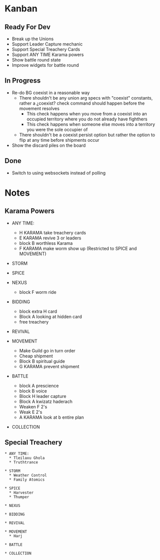 # Kanban

## Ready For Dev

* Break up the Unions
* Support Leader Capture mechanic
* Support Special Treachery Cards
* Support ANY TIME Karama powers
* Show battle round state
* Improve widgets for battle round

## In Progress

* Re-do BG coexist in a reasonable way
  * There shouldn't be any union arg specs with "coexist" constants, rather a ¿coexist? check command should happen before the movement resolves
    * This check happens when you move from a coexist into an occupied territory where you do not already have fighthers
    * This check happens when someone else moves into a territory you were the sole occupier of
  * There shouldn't be a coexist persist option but rather the option to flip at any time before shipments occur
* Show the discard piles on the board

## Done
* Switch to using websockets instead of polling

# Notes

## Karama Powers ##

  * ANY TIME:
    * H KARAMA take treachery cards
    * E KARAMA revive 3 or leaders
    * block B worthless Karama
    * F KARAMA make worm show up (Restricted to SPICE and MOVEMENT)

  * STORM

  * SPICE

  * NEXUS
    * block F worm ride

  * BIDDING
    * block extra H card
    * Block A looking at hidden card
    * free treachery

  * REVIVAL

  * MOVEMENT
    * Make Guild go in turn order
    * Cheap shipment
    * Block B spiritual guide
    * G KARAMA prevent shipment

  * BATTLE
    * block A prescience
    * block B voice
    * Block H leader capture
    * Block A kwizatz haderach
    * Weaken F 2's
    * Weak E 2's
    * A KARAMA look at b entire plan

  * COLLECTION


## Special Treachery ##

    * ANY TIME:
      * Tleilaxu Ghola
      * Truthtrance

    * STORM
      * Weather Control
      * Family Atomics

    * SPICE
      * Harvester
      * Thumper

    * NEXUS

    * BIDDING

    * REVIVAL

    * MOVEMENT
      * Harj

    * BATTLE

    * COLLECTION
